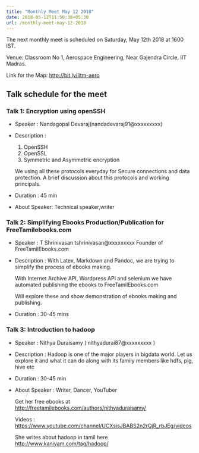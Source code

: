 ```yaml
---
title: "Monthly Meet May 12 2018"
date: 2018-05-12T11:56:38+05:30
url: /monthly-meet-may-12-2018
---
```



The next monthly meet is scheduled on Saturday, May 12th 2018 at 1600
IST.

Venue: Classroom No 1,
       Aerospace Engineering,
       Near Gajendra Circle,
       IIT Madras.

Link for the Map: http://bit.ly/iitm-aero

## Talk schedule for the meet 

### Talk 1: Encryption using openSSH
* Speaker : Nandagopal Devaraj(nandadevaraj91@xxxxxxxxx)
* Description :
	1. OpenSSH
	2. OpenSSL
	3. Symmetric and Asymmetric encryption

	We using all these protocols everyday for Secure connections and data
protection. A brief discussion about this protocols and working
principals.
* Duration : 45 min
* About Speaker: Technical speaker,writer

### Talk 2: Simplifying Ebooks Production/Publication for FreeTamilebooks.com
* Speaker : T Shrinivasan tshrinivasan@xxxxxxxxx   Founder of FreeTamilEbooks.com
* Description :
With Latex, Markdown and Pandoc, we are trying to simplify the process
of ebooks making.

	With Internet Archive API, Wordpress API and selenium we have
automated publishing the ebooks
to FreeTamilEbooks.com

	Will explore these and show demonstration of ebooks making and publishing.

* Duration : 30-45 mins

### Talk 3: Introduction to hadoop
* Speaker : Nithya Duraisamy ( nithyadurai87@xxxxxxxxx )
* Description : Hadoop is one of the major players in bigdata world. Let
us explore it and what it can do along with its family members like
hdfs, pig, hive etc
* Duration : 30-45 min
* About Speaker : Writer, Dancer, YouTuber

	Get  her free ebooks at http://freetamilebooks.com/authors/nithyaduraisamy/

	Videos : https://www.youtube.com/channel/UCXsisJBABS2n2rQjR_rbJEg/videos

	She writes about hadoop in tamil here
http://www.kaniyam.com/tag/hadoop/


